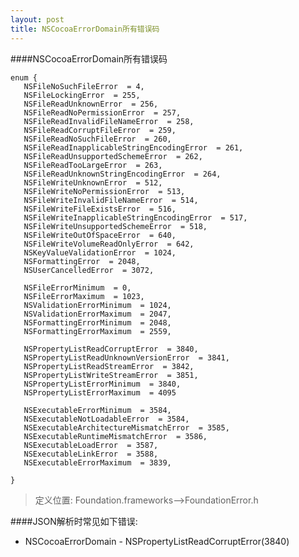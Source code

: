 ```yaml
---
layout: post
title: NSCocoaErrorDomain所有错误码
---
```



####NSCocoaErrorDomain所有错误码

	enum {
	   NSFileNoSuchFileError  = 4,
	   NSFileLockingError  = 255,
	   NSFileReadUnknownError  = 256,
	   NSFileReadNoPermissionError  = 257,
	   NSFileReadInvalidFileNameError  = 258,
	   NSFileReadCorruptFileError  = 259,
	   NSFileReadNoSuchFileError  = 260,
	   NSFileReadInapplicableStringEncodingError  = 261,
	   NSFileReadUnsupportedSchemeError  = 262,
	   NSFileReadTooLargeError  = 263,
	   NSFileReadUnknownStringEncodingError  = 264,
	   NSFileWriteUnknownError  = 512,
	   NSFileWriteNoPermissionError  = 513,
	   NSFileWriteInvalidFileNameError  = 514,
	   NSFileWriteFileExistsError  = 516,
	   NSFileWriteInapplicableStringEncodingError  = 517,
	   NSFileWriteUnsupportedSchemeError  = 518,
	   NSFileWriteOutOfSpaceError  = 640,
	   NSFileWriteVolumeReadOnlyError  = 642,
	   NSKeyValueValidationError  = 1024,
	   NSFormattingError  = 2048,
	   NSUserCancelledError  = 3072,
	   
	   NSFileErrorMinimum  = 0,
	   NSFileErrorMaximum  = 1023,
	   NSValidationErrorMinimum  = 1024,
	   NSValidationErrorMaximum  = 2047,
	   NSFormattingErrorMinimum  = 2048,
	   NSFormattingErrorMaximum  = 2559,
	   
	   NSPropertyListReadCorruptError  = 3840,
	   NSPropertyListReadUnknownVersionError  = 3841,
	   NSPropertyListReadStreamError  = 3842,
	   NSPropertyListWriteStreamError  = 3851,
	   NSPropertyListErrorMinimum  = 3840,
	   NSPropertyListErrorMaximum  = 4095
	   
	   NSExecutableErrorMinimum  = 3584,
	   NSExecutableNotLoadableError  = 3584,
	   NSExecutableArchitectureMismatchError  = 3585,
	   NSExecutableRuntimeMismatchError  = 3586,
	   NSExecutableLoadError  = 3587,
	   NSExecutableLinkError  = 3588,
	   NSExecutableErrorMaximum  = 3839,
	   
	}
	
>定义位置: Foundation.frameworks-->FoundationError.h

####JSON解析时常见如下错误: 
* NSCocoaErrorDomain - NSPropertyListReadCorruptError(3840)
